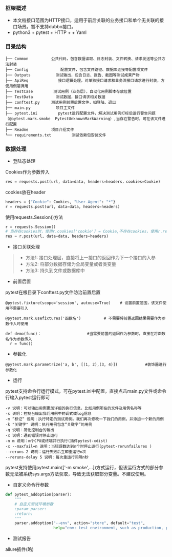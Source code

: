 ### 框架概述
+ 本文档接口范围为HTTP接口，适用于前后关联的业务接口和单个无关联的接口场景。暂不支持dubbo接口。
+ python3 + pytest + HTTP +  + Yaml

### 目录结构
```
├── Common          公共代码，包含数据读取、日志封装、文件转换、请求发送等公共方法封装
├── Config              配置文件，包含文件路径、数据库连接等配置项文件
├── Outputs           测试输出，包含日志、报告、截图等测试成果产物
├── ApiReq             接口逻辑处理，对单独接口请求和业务流接口请求进行封装，方便用例层调用
├── TestCase         测试用例（业务层），自动化用例脚本存放位置
├── TestData          测试数据，接口请求相关数据
├── conftest.py     测试用例前置后置文件，如登陆、退出
├── main.py           项目主文件
├── pytest.ini         pytest运行配置文件，解决测试用例打标后运行警告问题（@pytest.mark.smoke  PytestUnknownMarkWarning）,当存在警告时，可在该文件进行配置
├── Readme          项目介绍文件
└── requirements.txt         测试依赖包安装文件
```
### 数据处理
+ 登陆态处理

Cookies作为参数传入
```python
res = requests.post(url, data=data, headers=headers，cookies=Cookie)
```
cookies放在header
```python
headers = {"Cookie": Cookies, "User-Agent": "*"} 
r = requests.post(url, data=data, headers=headers)
```
使用requests.Session()方法
```python 
r = requests.Session()
# 当存在cookies时，使用r.cookies['cookie'] = Cookie,不存在cookies，使用r.request直接去登陆，登陆成功后登陆态信息即保存在r中。
res = r.post(url, data=data, headers=headers)
```
+ 接口关联处理

>+ 方法1: 接口处理层，直接将上一接口的返回作为下一个接口的入参
>+ 方法2: 将部分数据存储为全局变量或者类变量
>+ 方法3: 持久到文件或数据库中

+ 前置后置

pytest在根目录下conftest.py文件防治前置后置
```
@pytest.fixture(scope='session', autouse=True)    # 设置前置范围，该文件使用不需要引入

@pytest.mark.usefixtures('函数名')          # 不需要将前置返回结果需要作为参数传入时使用

def demo(func)：                    #当需要前置的返回作为参数时，直接在将函数名作为参数传入  
  r = func()
```
+ 参数化
```
@pytest.mark.parametrize('a, b', [(1, 2),(3, 4)])            #装饰器进行参数化

```
+ 运行

pytest支持命令行运行模式，可在pytest.ini中配置，直接点击main.py文件或命令行输入pytest运行即可
```
-v 说明：可以输出用例更加详细的执行信息，比如用例所在的文件及用例名称等
-s 说明：控制台输出我们用例中的调式或log信息
-m ”标记“ 说明：执行特定的测试用例。我们再次修改一下我们的用例，并添加一个新的用例
-k "关键字" 说明：执行用例包含“关键字”的用例
-q 说明：简化控制台的输出
-x 说明：遇到错误时停止运行
-n m 说明：m个CPU或终端并行执行(插件pytest-xdist)
-x --maxfail=n 说明：当错误数达到n个时停止运行(pytest-rerunfailures )
--reruns 2 说明：运行失败后立即重运行n次
--reruns-delay 5 说明：每次重运行间隔n秒
```
pytest支持使用pytest.main(['-m smoke',...])方式运行，但该运行方式的部分参数无法被系统sys.args方法获取，导致无法获取部分变量。不建议使用。

+ 自定义命令行参数

```python
def pytest_addoption(parser):
    """
    # 自定义测试环境参数
    :param parser:
    :return:
    """
    parser.addoption("--env", action="store", default="test",
                     help="env: test environment, such as production, prerelease, test. Detail refer to env.py")

```

+ 测试报告

allure插件(略)






